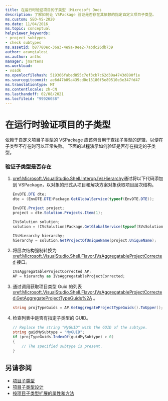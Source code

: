 ```yaml
---
title: 在运行时验证项目的子类型 |Microsoft Docs
description: 了解如何让 VSPackage 验证是否存在其依赖的指定自定义项目子类型。
ms.custom: SEO-VS-2020
ms.date: 11/04/2016
ms.topic: conceptual
helpviewer_keywords:
- project subtypes
- check subtypes
ms.assetid: b87780ec-36a3-4e9a-9ee2-7abdc26db739
author: acangialosi
ms.author: anthc
manager: jmartens
ms.workload:
- vssdk
ms.openlocfilehash: 519366fabed855c7ef3cb7c62d39a4743d890f1e
ms.sourcegitcommit: ae6d47b09a439cd0e13180f5e89510e3e347fd47
ms.translationtype: MT
ms.contentlocale: zh-CN
ms.lasthandoff: 02/08/2021
ms.locfileid: "99926038"
---
```

# <a name="verify-subtypes-of-a-project-at-run-time"></a>在运行时验证项目的子类型
依赖于自定义项目子类型的 VSPackage 应该包含用于查找子类型的逻辑，以便在子类型不存在时可以正常失败。 下面的过程演示如何验证是否存在指定的子类型。

### <a name="to-verify-the-presence-of-a-subtype"></a>验证子类型是否存在

1. <xref:Microsoft.VisualStudio.Shell.Interop.IVsHierarchy>通过将以下代码添加到 VSPackage，以对象的形式从项目和解决方案对象获取项目层次结构。

    ```csharp
    EnvDTE.DTE dte;
    dte = (EnvDTE.DTE)Package.GetGlobalService(typeof(EnvDTE.DTE));

    EnvDTE.Project project;
    project = dte.Solution.Projects.Item(1);

    IVsSolution solution;
    solution = (IVsSolution)Package.GetGlobalService(typeof(SVsSolution));

    IVsHierarchy hierarchy;
    hierarchy = solution.GetProjectOfUniqueName(project.UniqueName);

    ```

2. 将层次结构强制转换为 <xref:Microsoft.VisualStudio.Shell.Flavor.IVsAggregatableProjectCorrected> 接口。

    ```csharp
    IVsAggregatableProjectCorrected AP;
    AP = hierarchy as IVsAggregatableProjectCorrected;

    ```

3. 通过调用获取项目类型 Guid 的列表 <xref:Microsoft.VisualStudio.Shell.Flavor.IVsAggregatableProjectCorrected.GetAggregateProjectTypeGuids%2A> 。

    ```csharp
    string projTypeGuids = AP.GetAggregateProjectTypeGuids().ToUpper();

    ```

4. 检查列表中是否有指定子类型的 GUID。

    ```csharp
    // Replace the string "MyGUID" with the GUID of the subtype.
    string guidMySubtype = "MyGUID";
    if (projTypeGuids.IndexOf(guidMySubtype) > 0)
    {
        // The specified subtype is present.
    }
    ```

## <a name="see-also"></a>另请参阅
- [项目子类型](../extensibility/internals/project-subtypes.md)
- [项目子类型设计](../extensibility/internals/project-subtypes-design.md)
- [按项目子类型扩展的属性和方法](../extensibility/internals/properties-and-methods-extended-by-project-subtypes.md)
